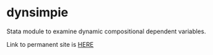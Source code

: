 # dynsimpie
Stata module to examine dynamic compositional dependent variables.

Link to permanent site is [HERE](http://andyphilips.github.io/dynsimpie/)
